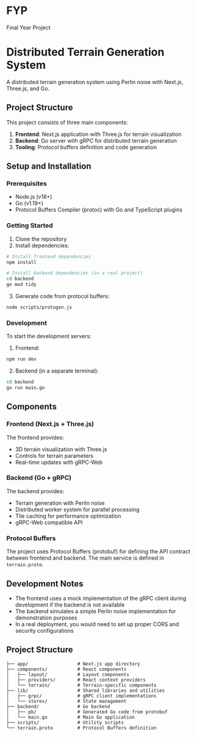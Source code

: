 # FYP
Final Year Project

# Distributed Terrain Generation System

A distributed terrain generation system using Perlin noise with Next.js, Three.js, and Go.

## Project Structure

This project consists of three main components:

1. **Frontend**: Next.js application with Three.js for terrain visualization
2. **Backend**: Go server with gRPC for distributed terrain generation
3. **Tooling**: Protocol buffers definition and code generation

## Setup and Installation

### Prerequisites

- Node.js (v18+)
- Go (v1.19+)
- Protocol Buffers Compiler (protoc) with Go and TypeScript plugins

### Getting Started

1. Clone the repository
2. Install dependencies:

```bash
# Install frontend dependencies
npm install

# Install backend dependencies (in a real project)
cd backend
go mod tidy
```

3. Generate code from protocol buffers:

```bash
node scripts/protogen.js
```

### Development

To start the development servers:

1. Frontend:

```bash
npm run dev
```

2. Backend (in a separate terminal):

```bash
cd backend
go run main.go
```

## Components

### Frontend (Next.js + Three.js)

The frontend provides:

- 3D terrain visualization with Three.js
- Controls for terrain parameters
- Real-time updates with gRPC-Web

### Backend (Go + gRPC)

The backend provides:

- Terrain generation with Perlin noise
- Distributed worker system for parallel processing
- Tile caching for performance optimization
- gRPC-Web compatible API

### Protocol Buffers

The project uses Protocol Buffers (protobuf) for defining the API contract between frontend and backend. The main service is defined in `terrain.proto`.

## Development Notes

- The frontend uses a mock implementation of the gRPC client during development if the backend is not available
- The backend simulates a simple Perlin noise implementation for demonstration purposes
- In a real deployment, you would need to set up proper CORS and security configurations

## Project Structure

```
├── app/                  # Next.js app directory
├── components/           # React components
│   ├── layout/           # Layout components
│   ├── providers/        # React context providers
│   └── terrain/          # Terrain-specific components
├── lib/                  # Shared libraries and utilities
│   ├── grpc/             # gRPC client implementations
│   └── stores/           # State management
├── backend/              # Go backend
│   ├── pb/               # Generated Go code from protobuf
│   └── main.go           # Main Go application
├── scripts/              # Utility scripts
└── terrain.proto         # Protocol Buffers definition
```